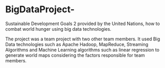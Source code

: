# BigDataProject-
Sustainable Development Goals 2 provided by the United Nations, how to combat world hunger using big data technologies.

The project was a team project with two other team members. It used Big Data technologies such as Apache Hadoop, MapReduce, Streaming Algorithms and Machine Learning algorithms such as linear regression to generate world maps considering the factors responsible for team members. 
